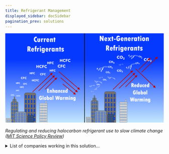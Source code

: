 ```yaml
---
title: Refrigerant Management
displayed_sidebar: docSidebar
pagination_prev: solutions
---
```

![Institutions and governments can slow climate change by regulating and reducing halocarbon refrigerant use.](/../static/img/refrigerant-management.png)

*Regulating and reducing halocarbon refrigerant use to slow climate change ([MIT Science Policy Review](https://sciencepolicyreview.org/2020/08/institutions-and-governments-can-slow-climate-change-by-regulating-and-reducing-halocarbon-refrigerant-use/))*

<details>
        <summary>List of companies working in this solution...</summary>
         <em>Note: this is an experimental feature. Accuracy not guaranteed</em>
        <div>
            <ul>
             
                <li><a href="https://www.isdglobal.org/disinformation/climate-disinformation/">Climate Disinformation - Institute For Strategic Dialog</a></li>
            
            </ul>
        </div>
        </details>


:::company job openings
  #### [View open jobs in this Solution](https://climatebase.org/jobs?l=&q=&drawdown_solutions=Refrigerant+Management)
:::

## Overview

The Montreal Protocol, which was originally signed in 1987 and amended in 1990, has been successful in reducing the production and consumption of chlorofluorocarbons (CFCs), which are greenhouse gases that contribute to climate change. The Montreal Protocol has phased out the production of CFCs and other harmful chemicals, and has helped to reduce the global warming potential of refrigerants by 95%. In addition, the Protocol has resulted in the destruction of over 6,000 metric tons of CFCs, which is the equivalent of removing 1.5 million cars from the road.

In the United States, the Environmental Protection Agency (EPA) has developed the GreenChill program, which is a voluntary program that helps grocery stores reduce their refrigerant emissions. GreenChill provides guidance and tools to help store owners and operators choose the best refrigerant for their needs, and provides information on how to properly store, use, and dispose of refrigerants. GreenChill also offers incentives to stores that achieve superior refrigerant management practices.

Some of the companies and organizations that have been at the forefront of developing refrigerant management solutions to reduce greenhouse gas emissions include the EPA, the Montreal Protocol Implementation Committee, the International Institute of Refrigeration, and the Alliance for Climate Protection.

## Progress Made

There have been many breakthrough technologies developed in recent years to help reverse climate change. One example is the development of more efficient refrigerants. These refrigerants have a much lower global warming potential than traditional refrigerants, and they are now being used in a wide variety of applications including air conditioners, refrigerators, and freezers. Companies and organizations such as the U.S. Environmental Protection Agency and the International Partnership for Energy Efficiency Cooperation are working to promote the use of these more efficient refrigerants.

## Lessons Learned

Some key lessons that have been learned in the development and implementation of Refrigerant Management to reverse climate change are as follows: 

1. It is important to have a comprehensive understanding of the refrigerant life cycle in order to manage it effectively.
2. It is necessary to establish an efficient and effective collection and recycling system for used refrigerants.
3. It is important to develop and implement policies and regulations that will encourage the use of more environmentally friendly refrigerants.
4. It is necessary to raise awareness among the general public about the importance of refrigerant management in reversing climate change.

Some companies and organizations that have been at the forefront of this solution include the United States Environmental Protection Agency (EPA), the European Commission, and the International Partnership for Energy Efficiency Cooperation (IPEEC).

## Challenges Ahead

The major challenge that remains in the development and implementation of Refrigerant Management to reverse climate change is the lack of awareness and understanding of the issue. There is a need to educate people on the importance of this technology and its potential to help reverse climate change. Additionally, there is a need to overcome the obstacles to scaling up and widely adopting this technology. These obstacles include the lack of financial and political support, the lack of infrastructure, and the lack of trained personnel.

Some companies and organizations that have been at the forefront of this solution include the Environmental Protection Agency (EPA), the Department of Energy (DOE), and the International Partnership for Energy Efficiency Cooperation (IPEEC). The EPA has developed a Refrigerant Management Program to help reduce emissions of greenhouse gases. The DOE has also been working to improve the efficiency of refrigerants and to reduce their environmental impact. The IPEEC has been working to promote energy efficiency and to reduce greenhouse gas emissions.

These lessons learned can be applied to other areas in order to improve the efficiency of refrigerants and to reduce their environmental impact.

## Best Path Forward

The best path forward for the continued development and implementation of Refrigerant Management to effectively mitigate the effects of climate change is to ensure that this technology is adopted on a large scale and is effective. Steps that need to be taken to ensure this include:

1. Increasing awareness of the benefits of Refrigerant Management through education and outreach efforts.
2. Encouraging governments and businesses to adopt Refrigerant Management policies and practices.
3. Supporting research and development of Refrigerant Management technologies.
4. Investing in infrastructure to support the implementation of Refrigerant Management.

Some companies and organizations that have been at the forefront of this solution include the Environmental Protection Agency (EPA), the Alliance for Climate Protection, and the Climate Group.
